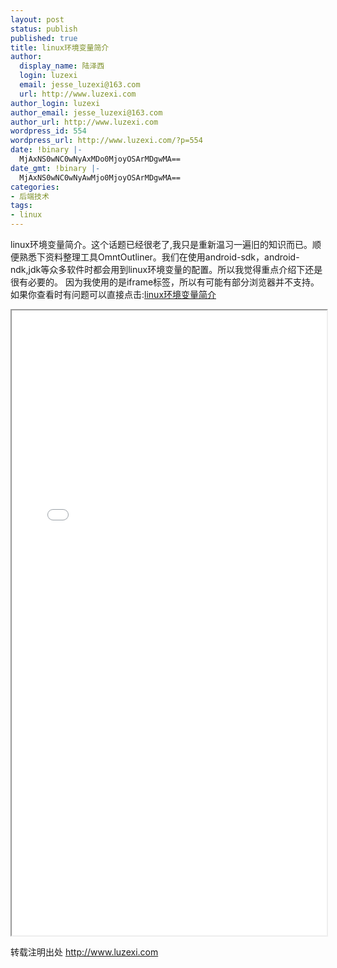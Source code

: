 ```yaml
---
layout: post
status: publish
published: true
title: linux环境变量简介
author:
  display_name: 陆泽西
  login: luzexi
  email: jesse_luzexi@163.com
  url: http://www.luzexi.com
author_login: luzexi
author_email: jesse_luzexi@163.com
author_url: http://www.luzexi.com
wordpress_id: 554
wordpress_url: http://www.luzexi.com/?p=554
date: !binary |-
  MjAxNS0wNC0wNyAxMDo0MjoyOSArMDgwMA==
date_gmt: !binary |-
  MjAxNS0wNC0wNyAwMjo0MjoyOSArMDgwMA==
categories:
- 后端技术
tags:
- linux
---
```

linux环境变量简介。这个话题已经很老了,我只是重新温习一遍旧的知识而已。顺便熟悉下资料整理工具OmntOutliner。我们在使用android-sdk，android-ndk,jdk等众多软件时都会用到linux环境变量的配置。所以我觉得重点介绍下还是很有必要的。
因为我使用的是iframe标签，所以有可能有部分浏览器并不支持。
如果你查看时有问题可以直接点击:[linux环境变量简介](/static-page/linux-env.html/index.html)

<iframe src="/static-page/linux-env.html/index.html" width="100%" , height="1000">
</iframe>

转载注明出处 http://www.luzexi.com
